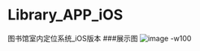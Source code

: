 # Library_APP_iOS
图书馆室内定位系统_iOS版本
###展示图
![image -w100](https://github.com/Cshiyuan/Library_APP_iOS/blob/master/image/15-21-21.gif)

